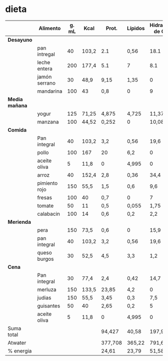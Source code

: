 
# dieta


| &nbsp; | Alimento |	g. mL |		Kcal |	Prot. |	Lípidos |	Hidratos de C. |	Fibra | Atwater |
|-|-|-|-|-|-|-|-|-|
| **Desayuno** | | | | | | | | | |
| &nbsp; | pan intregal |	40 |		103,2 |	2.1 |	0,56	| 18.1 |	0 |	96,24 |
| &nbsp; | leche entera | 200 |  177,4 |	5.1	| 7	| 8.1 | 0 |	125,4 |
| | jamón serrano |	30 | 	48,9 |	9,15 |	1,35 |	0 |	0 |	48,75 |
|| mandarina |	100 |		43 |	0,8 |	0 |	9  |	1,1 |	39,2 |
| **Media mañana** | | | | | | | | |
| | yogur |	125 |		71,25 |	4,875 |	4,725 |	11,375 |	2,25 |	107,525 |
|| manzana |	100 |		44,52 |	0,252 |	0 |	10,08 |	1,68 |	41,328 |
| **Comida** | | | | | | | | |
|| Pan integral |	40 | 103,2 |	3,2 |	0,56 |	19,6 |	3,4 |	96,24 |
||pollo |	100 |		167 |	20 |	6,2 |	0 |	0 |	135,8 |
|| aceite oliva |	5 |		11,8 |	0 |	4,995 |	0 |	0 |	44,955 |
|| arroz |	40 |		152,4 |	2,8 |	0,36 |	34,4 |	0,08 |	152,04 |
|| pimiento rojo |	150 |		55,5 |	1,5 |	0,6 |	9,6 |	3,15 |	49,8 |
|| fresas |	100 |		40 |	0,7 |	0 |	7 |	2,2 |	30,8 |
|| tomate |	50 |		11 |	0,5 |	0,055 |	1,75 |	0,7 |	9,495 |
|| calabacin |	100 |		14 |	0,6 |	0,2 |	2,2 |	0,5 |	13 |
| **Merienda** | | | | | | | | | |
||pera | 150 |		73,5 |	0,6 |	0 |	15,9 |	3,45 |	66 |
||pan integral |	40 |		103,2 |	3,2 |	0,56 |	19,6 |	3,4 |	96,24 |
|| queso burgos |	30 |		52,5 |	4,5 |	3,3 |	1,2 |	0 |	52,5 |
| **Cena** | | | | | |  | | |
|| Pan integral |	30 |		77,4 |	2,4 |	0,42 |	14,7 |	2,55 |	72,18 |
|| merluza |	150 |		133,5 |	23,85 |	4,2 |	0 |	0 |	133,2 |
|| judias |	150 |		55,5 |	3,45 |	0,3 |	7,5 |	4,35 |	46,5 |
|| guisantes |	50 |		40 |	2,65 |	0,2 |	5 |	3,9 |	32,4 |
|| aceite oliva |	5 |		11,8 |	0 |	4,995 |	0 |	0 |	44,955 |
|Suma total| | | | 94,427 |	40,58 |	197,905 |	32,71| |
| Atwater ||||377,708 |	365,22 |	791,62 | | **1534,54** |
| % energia | ||| 24,61 |	23,79 |	51,58 | ||
